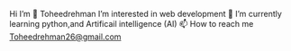    Hi I’m  👋 Toheedrehman
  I’m interested in web development
  🌱 I’m currently learning python,and Artificail intelligence (AI)
  📫 How to reach me Toheedrehman26@gmail.com

